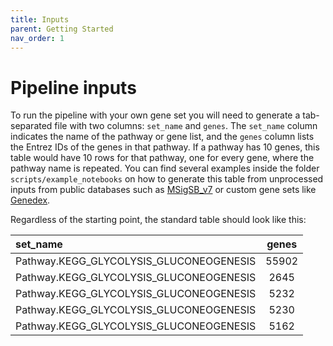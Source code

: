 ```yaml
---
title: Inputs
parent: Getting Started
nav_order: 1
---
```


# Pipeline inputs

To run the pipeline with your own gene set you will need to generate a tab-separated file with two columns: `set_name` and `genes`. The `set_name` column indicates the name of the pathway or gene list, and the `genes` column lists the Entrez IDs of the genes in that pathway. If a pathway has 10 genes, this table would have 10 rows for that pathway, one for every gene, where the pathway name is repeated. You can find several examples inside the folder `scripts/example_notebooks` on how to generate this table from unprocessed inputs from public databases such as [MSigSB_v7](https://github.com/hidelab/PDxN_2.0/blob/main/analysis/pipeline_pdxn_2.0/scripts/example_prep_notebooks/prep_geneset-MSigDB_v7.ipynb) or custom gene sets like [Genedex](https://github.com/hidelab/PDxN_2.0/blob/main/analysis/pipeline_pdxn_2.0/scripts/example_prep_notebooks/prep_geneset-Genedex_2024.ipynb). 

Regardless of the starting point, the standard table should look like this:

| set_name          | genes | 
| :---------------- | :------: | 
| Pathway.KEGG_GLYCOLYSIS_GLUCONEOGENESIS        |   55902   | 
| Pathway.KEGG_GLYCOLYSIS_GLUCONEOGENESIS           |   2645   | 
| Pathway.KEGG_GLYCOLYSIS_GLUCONEOGENESIS    |  5232   | 
| Pathway.KEGG_GLYCOLYSIS_GLUCONEOGENESIS |  5230   | 
| Pathway.KEGG_GLYCOLYSIS_GLUCONEOGENESIS        |   5162   | 
